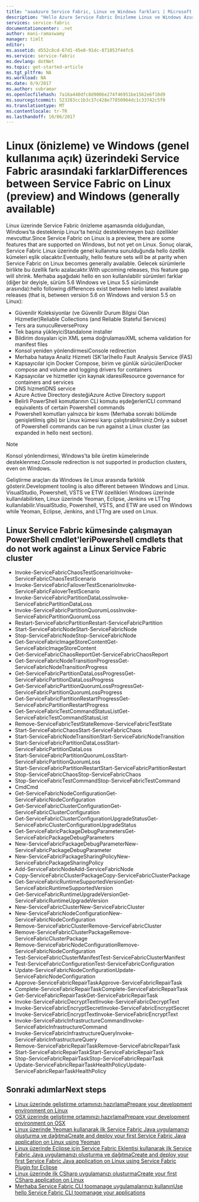 ```yaml
---
title: "aaaAzure Service Fabric, Linux ve Windows farkları | Microsoft Docs"
description: "Hello Azure Service Fabric Önizleme Linux ve Windows Azure Service Fabric arasındaki farklar."
services: service-fabric
documentationcenter: .net
author: mani-ramaswamy
manager: timlt
editor: 
ms.assetid: d552c8cd-67d1-45e8-91dc-871853f44fc6
ms.service: service-fabric
ms.devlang: dotNet
ms.topic: get-started-article
ms.tgt_pltfrm: NA
ms.workload: NA
ms.date: 8/9/2017
ms.author: subramar
ms.openlocfilehash: 7a16a440dfc8d9006e274f46951be1562e6f10d9
ms.sourcegitcommit: 523283cc1b3c37c428e77850964dc1c33742c5f0
ms.translationtype: MT
ms.contentlocale: tr-TR
ms.lasthandoff: 10/06/2017
---
```

# <a name="differences-between-service-fabric-on-linux-preview-and-windows-generally-available"></a><span data-ttu-id="19fc3-103">Linux (önizleme) ve Windows (genel kullanıma açık) üzerindeki Service Fabric arasındaki farklar</span><span class="sxs-lookup"><span data-stu-id="19fc3-103">Differences between Service Fabric on Linux (preview) and Windows (generally available)</span></span>

<span data-ttu-id="19fc3-104">Linux üzerinde Service Fabric önizleme aşamasında olduğundan, Windows’ta desteklenip Linux’ta henüz desteklenmeyen bazı özellikler mevcuttur.</span><span class="sxs-lookup"><span data-stu-id="19fc3-104">Since Service Fabric on Linux is a preview, there are some features that are supported on Windows, but not yet on Linux.</span></span> <span data-ttu-id="19fc3-105">Sonuç olarak, Service Fabric Linux üzerinde genel kullanıma sunulduğunda hello özellik kümeleri eşlik olacaktır.</span><span class="sxs-lookup"><span data-stu-id="19fc3-105">Eventually, hello feature sets will be at parity when Service Fabric on Linux becomes generally available.</span></span> <span data-ttu-id="19fc3-106">Gelecek sürümlerle birlikte bu özellik farkı azalacaktır.</span><span class="sxs-lookup"><span data-stu-id="19fc3-106">With upcoming releases, this feature gap will shrink.</span></span> <span data-ttu-id="19fc3-107">Merhaba aşağıdaki hello en son kullanılabilir sürümleri farklar (diğer bir deyişle, sürüm 5.6 Windows ve Linux 5.5 sürümünde arasında):</span><span class="sxs-lookup"><span data-stu-id="19fc3-107">hello following differences exist between hello latest available releases (that is, between version 5.6 on Windows and version 5.5 on Linux):</span></span> 

* <span data-ttu-id="19fc3-108">Güvenilir Koleksiyonlar (ve Güvenilir Durum Bilgisi Olan Hizmetler)</span><span class="sxs-lookup"><span data-stu-id="19fc3-108">Reliable Collections (and Reliable Stateful Services)</span></span> 
* <span data-ttu-id="19fc3-109">Ters ara sunucu</span><span class="sxs-lookup"><span data-stu-id="19fc3-109">ReverseProxy</span></span> 
* <span data-ttu-id="19fc3-110">Tek başına yükleyici</span><span class="sxs-lookup"><span data-stu-id="19fc3-110">Standalone installer</span></span> 
* <span data-ttu-id="19fc3-111">Bildirim dosyaları için XML şema doğrulaması</span><span class="sxs-lookup"><span data-stu-id="19fc3-111">XML schema validation for manifest files</span></span> 
* <span data-ttu-id="19fc3-112">Konsol yeniden yönlendirmesi</span><span class="sxs-lookup"><span data-stu-id="19fc3-112">Console redirection</span></span> 
* <span data-ttu-id="19fc3-113">Merhaba hataya Analiz Hizmeti (SK'lar)</span><span class="sxs-lookup"><span data-stu-id="19fc3-113">hello Fault Analysis Service (FAS)</span></span>
* <span data-ttu-id="19fc3-114">Kapsayıcılar için Docker Compose, birim ve günlük sürücüleri</span><span class="sxs-lookup"><span data-stu-id="19fc3-114">Docker compose and volume and logging drivers for containers</span></span> 
* <span data-ttu-id="19fc3-115">Kapsayıcılar ve hizmetler için kaynak idaresi</span><span class="sxs-lookup"><span data-stu-id="19fc3-115">Resource governance for containers and services</span></span> 
* <span data-ttu-id="19fc3-116">DNS hizmeti</span><span class="sxs-lookup"><span data-stu-id="19fc3-116">DNS service</span></span>
* <span data-ttu-id="19fc3-117">Azure Active Directory desteği</span><span class="sxs-lookup"><span data-stu-id="19fc3-117">Azure Active Directory support</span></span>
* <span data-ttu-id="19fc3-118">Belirli PowerShell komutlarının CLI komutu eşdeğerleri</span><span class="sxs-lookup"><span data-stu-id="19fc3-118">CLI command equivalents of certain Powershell commands</span></span> 
* <span data-ttu-id="19fc3-119">Powershell komutları yalnızca bir kısmı (Merhaba sonraki bölümde genişletilmiş gibi) bir Linux kümesi karşı çalıştırabilirsiniz.</span><span class="sxs-lookup"><span data-stu-id="19fc3-119">Only a subset of Powershell commands can be run against a Linux cluster (as expanded in hello next section).</span></span>

>[!NOTE]
><span data-ttu-id="19fc3-120">Konsol yönlendirmesi, Windows’ta bile üretim kümelerinde desteklenmez.</span><span class="sxs-lookup"><span data-stu-id="19fc3-120">Console redirection is not supported in production clusters, even on Windows.</span></span>

<span data-ttu-id="19fc3-121">Geliştirme araçları da Windows ile Linux arasında farklılık gösterir.</span><span class="sxs-lookup"><span data-stu-id="19fc3-121">Development tooling is also different between Windows and Linux.</span></span> <span data-ttu-id="19fc3-122">VisualStudio, Powershell, VSTS ve ETW özellikleri Windows üzerinde kullanılabilirken, Linux üzerinde Yeoman, Eclipse, Jenkins ve LTTng kullanılabilir.</span><span class="sxs-lookup"><span data-stu-id="19fc3-122">VisualStudio, Powershell, VSTS, and ETW are used on Windows while Yeoman, Eclipse, Jenkins, and LTTng are used on Linux.</span></span>

## <a name="powershell-cmdlets-that-do-not-work-against-a-linux-service-fabric-cluster"></a><span data-ttu-id="19fc3-123">Linux Service Fabric kümesinde çalışmayan PowerShell cmdlet'leri</span><span class="sxs-lookup"><span data-stu-id="19fc3-123">Powershell cmdlets that do not work against a Linux Service Fabric cluster</span></span>

* <span data-ttu-id="19fc3-124">Invoke-ServiceFabricChaosTestScenario</span><span class="sxs-lookup"><span data-stu-id="19fc3-124">Invoke-ServiceFabricChaosTestScenario</span></span>
* <span data-ttu-id="19fc3-125">Invoke-ServiceFabricFailoverTestScenario</span><span class="sxs-lookup"><span data-stu-id="19fc3-125">Invoke-ServiceFabricFailoverTestScenario</span></span>
* <span data-ttu-id="19fc3-126">Invoke-ServiceFabricPartitionDataLoss</span><span class="sxs-lookup"><span data-stu-id="19fc3-126">Invoke-ServiceFabricPartitionDataLoss</span></span>
* <span data-ttu-id="19fc3-127">Invoke-ServiceFabricPartitionQuorumLoss</span><span class="sxs-lookup"><span data-stu-id="19fc3-127">Invoke-ServiceFabricPartitionQuorumLoss</span></span>
* <span data-ttu-id="19fc3-128">Restart-ServiceFabricPartition</span><span class="sxs-lookup"><span data-stu-id="19fc3-128">Restart-ServiceFabricPartition</span></span>
* <span data-ttu-id="19fc3-129">Start-ServiceFabricNode</span><span class="sxs-lookup"><span data-stu-id="19fc3-129">Start-ServiceFabricNode</span></span>
* <span data-ttu-id="19fc3-130">Stop-ServiceFabricNode</span><span class="sxs-lookup"><span data-stu-id="19fc3-130">Stop-ServiceFabricNode</span></span>
* <span data-ttu-id="19fc3-131">Get-ServiceFabricImageStoreContent</span><span class="sxs-lookup"><span data-stu-id="19fc3-131">Get-ServiceFabricImageStoreContent</span></span>
* <span data-ttu-id="19fc3-132">Get-ServiceFabricChaosReport</span><span class="sxs-lookup"><span data-stu-id="19fc3-132">Get-ServiceFabricChaosReport</span></span>
* <span data-ttu-id="19fc3-133">Get-ServiceFabricNodeTransitionProgress</span><span class="sxs-lookup"><span data-stu-id="19fc3-133">Get-ServiceFabricNodeTransitionProgress</span></span>
* <span data-ttu-id="19fc3-134">Get-ServiceFabricPartitionDataLossProgress</span><span class="sxs-lookup"><span data-stu-id="19fc3-134">Get-ServiceFabricPartitionDataLossProgress</span></span>
* <span data-ttu-id="19fc3-135">Get-ServiceFabricPartitionQuorumLossProgress</span><span class="sxs-lookup"><span data-stu-id="19fc3-135">Get-ServiceFabricPartitionQuorumLossProgress</span></span>
* <span data-ttu-id="19fc3-136">Get-ServiceFabricPartitionRestartProgress</span><span class="sxs-lookup"><span data-stu-id="19fc3-136">Get-ServiceFabricPartitionRestartProgress</span></span>
* <span data-ttu-id="19fc3-137">Get-ServiceFabricTestCommandStatusList</span><span class="sxs-lookup"><span data-stu-id="19fc3-137">Get-ServiceFabricTestCommandStatusList</span></span>
* <span data-ttu-id="19fc3-138">Remove-ServiceFabricTestState</span><span class="sxs-lookup"><span data-stu-id="19fc3-138">Remove-ServiceFabricTestState</span></span>
* <span data-ttu-id="19fc3-139">Start-ServiceFabricChaos</span><span class="sxs-lookup"><span data-stu-id="19fc3-139">Start-ServiceFabricChaos</span></span>
* <span data-ttu-id="19fc3-140">Start-ServiceFabricNodeTransition</span><span class="sxs-lookup"><span data-stu-id="19fc3-140">Start-ServiceFabricNodeTransition</span></span>
* <span data-ttu-id="19fc3-141">Start-ServiceFabricPartitionDataLoss</span><span class="sxs-lookup"><span data-stu-id="19fc3-141">Start-ServiceFabricPartitionDataLoss</span></span>
* <span data-ttu-id="19fc3-142">Start-ServiceFabricPartitionQuorumLoss</span><span class="sxs-lookup"><span data-stu-id="19fc3-142">Start-ServiceFabricPartitionQuorumLoss</span></span>
* <span data-ttu-id="19fc3-143">Start-ServiceFabricPartitionRestart</span><span class="sxs-lookup"><span data-stu-id="19fc3-143">Start-ServiceFabricPartitionRestart</span></span>
* <span data-ttu-id="19fc3-144">Stop-ServiceFabricChaos</span><span class="sxs-lookup"><span data-stu-id="19fc3-144">Stop-ServiceFabricChaos</span></span>
* <span data-ttu-id="19fc3-145">Stop-ServiceFabricTestCommand</span><span class="sxs-lookup"><span data-stu-id="19fc3-145">Stop-ServiceFabricTestCommand</span></span>
* <span data-ttu-id="19fc3-146">Cmd</span><span class="sxs-lookup"><span data-stu-id="19fc3-146">Cmd</span></span>
* <span data-ttu-id="19fc3-147">Get-ServiceFabricNodeConfiguration</span><span class="sxs-lookup"><span data-stu-id="19fc3-147">Get-ServiceFabricNodeConfiguration</span></span>
* <span data-ttu-id="19fc3-148">Get-ServiceFabricClusterConfiguration</span><span class="sxs-lookup"><span data-stu-id="19fc3-148">Get-ServiceFabricClusterConfiguration</span></span>
* <span data-ttu-id="19fc3-149">Get-ServiceFabricClusterConfigurationUpgradeStatus</span><span class="sxs-lookup"><span data-stu-id="19fc3-149">Get-ServiceFabricClusterConfigurationUpgradeStatus</span></span>
* <span data-ttu-id="19fc3-150">Get-ServiceFabricPackageDebugParameters</span><span class="sxs-lookup"><span data-stu-id="19fc3-150">Get-ServiceFabricPackageDebugParameters</span></span>
* <span data-ttu-id="19fc3-151">New-ServiceFabricPackageDebugParameter</span><span class="sxs-lookup"><span data-stu-id="19fc3-151">New-ServiceFabricPackageDebugParameter</span></span>
* <span data-ttu-id="19fc3-152">New-ServiceFabricPackageSharingPolicy</span><span class="sxs-lookup"><span data-stu-id="19fc3-152">New-ServiceFabricPackageSharingPolicy</span></span>
* <span data-ttu-id="19fc3-153">Add-ServiceFabricNode</span><span class="sxs-lookup"><span data-stu-id="19fc3-153">Add-ServiceFabricNode</span></span>
* <span data-ttu-id="19fc3-154">Copy-ServiceFabricClusterPackage</span><span class="sxs-lookup"><span data-stu-id="19fc3-154">Copy-ServiceFabricClusterPackage</span></span>
* <span data-ttu-id="19fc3-155">Get-ServiceFabricRuntimeSupportedVersion</span><span class="sxs-lookup"><span data-stu-id="19fc3-155">Get-ServiceFabricRuntimeSupportedVersion</span></span>
* <span data-ttu-id="19fc3-156">Get-ServiceFabricRuntimeUpgradeVersion</span><span class="sxs-lookup"><span data-stu-id="19fc3-156">Get-ServiceFabricRuntimeUpgradeVersion</span></span>
* <span data-ttu-id="19fc3-157">New-ServiceFabricCluster</span><span class="sxs-lookup"><span data-stu-id="19fc3-157">New-ServiceFabricCluster</span></span>
* <span data-ttu-id="19fc3-158">New-ServiceFabricNodeConfiguration</span><span class="sxs-lookup"><span data-stu-id="19fc3-158">New-ServiceFabricNodeConfiguration</span></span>
* <span data-ttu-id="19fc3-159">Remove-ServiceFabricCluster</span><span class="sxs-lookup"><span data-stu-id="19fc3-159">Remove-ServiceFabricCluster</span></span>
* <span data-ttu-id="19fc3-160">Remove-ServiceFabricClusterPackage</span><span class="sxs-lookup"><span data-stu-id="19fc3-160">Remove-ServiceFabricClusterPackage</span></span>
* <span data-ttu-id="19fc3-161">Remove-ServiceFabricNodeConfiguration</span><span class="sxs-lookup"><span data-stu-id="19fc3-161">Remove-ServiceFabricNodeConfiguration</span></span>
* <span data-ttu-id="19fc3-162">Test-ServiceFabricClusterManifest</span><span class="sxs-lookup"><span data-stu-id="19fc3-162">Test-ServiceFabricClusterManifest</span></span>
* <span data-ttu-id="19fc3-163">Test-ServiceFabricConfiguration</span><span class="sxs-lookup"><span data-stu-id="19fc3-163">Test-ServiceFabricConfiguration</span></span>
* <span data-ttu-id="19fc3-164">Update-ServiceFabricNodeConfiguration</span><span class="sxs-lookup"><span data-stu-id="19fc3-164">Update-ServiceFabricNodeConfiguration</span></span>
* <span data-ttu-id="19fc3-165">Approve-ServiceFabricRepairTask</span><span class="sxs-lookup"><span data-stu-id="19fc3-165">Approve-ServiceFabricRepairTask</span></span>
* <span data-ttu-id="19fc3-166">Complete-ServiceFabricRepairTask</span><span class="sxs-lookup"><span data-stu-id="19fc3-166">Complete-ServiceFabricRepairTask</span></span>
* <span data-ttu-id="19fc3-167">Get-ServiceFabricRepairTask</span><span class="sxs-lookup"><span data-stu-id="19fc3-167">Get-ServiceFabricRepairTask</span></span>
* <span data-ttu-id="19fc3-168">Invoke-ServiceFabricDecryptText</span><span class="sxs-lookup"><span data-stu-id="19fc3-168">Invoke-ServiceFabricDecryptText</span></span>
* <span data-ttu-id="19fc3-169">Invoke-ServiceFabricEncryptSecret</span><span class="sxs-lookup"><span data-stu-id="19fc3-169">Invoke-ServiceFabricEncryptSecret</span></span>
* <span data-ttu-id="19fc3-170">Invoke-ServiceFabricEncryptText</span><span class="sxs-lookup"><span data-stu-id="19fc3-170">Invoke-ServiceFabricEncryptText</span></span>
* <span data-ttu-id="19fc3-171">Invoke-ServiceFabricInfrastructureCommand</span><span class="sxs-lookup"><span data-stu-id="19fc3-171">Invoke-ServiceFabricInfrastructureCommand</span></span>
* <span data-ttu-id="19fc3-172">Invoke-ServiceFabricInfrastructureQuery</span><span class="sxs-lookup"><span data-stu-id="19fc3-172">Invoke-ServiceFabricInfrastructureQuery</span></span>
* <span data-ttu-id="19fc3-173">Remove-ServiceFabricRepairTask</span><span class="sxs-lookup"><span data-stu-id="19fc3-173">Remove-ServiceFabricRepairTask</span></span>
* <span data-ttu-id="19fc3-174">Start-ServiceFabricRepairTask</span><span class="sxs-lookup"><span data-stu-id="19fc3-174">Start-ServiceFabricRepairTask</span></span>
* <span data-ttu-id="19fc3-175">Stop-ServiceFabricRepairTask</span><span class="sxs-lookup"><span data-stu-id="19fc3-175">Stop-ServiceFabricRepairTask</span></span>
* <span data-ttu-id="19fc3-176">Update-ServiceFabricRepairTaskHealthPolicy</span><span class="sxs-lookup"><span data-stu-id="19fc3-176">Update-ServiceFabricRepairTaskHealthPolicy</span></span>



## <a name="next-steps"></a><span data-ttu-id="19fc3-177">Sonraki adımlar</span><span class="sxs-lookup"><span data-stu-id="19fc3-177">Next steps</span></span>
* [<span data-ttu-id="19fc3-178">Linux üzerinde geliştirme ortamınızı hazırlama</span><span class="sxs-lookup"><span data-stu-id="19fc3-178">Prepare your development environment on Linux</span></span>](service-fabric-get-started-linux.md)
* [<span data-ttu-id="19fc3-179">OSX üzerinde geliştirme ortamınızı hazırlama</span><span class="sxs-lookup"><span data-stu-id="19fc3-179">Prepare your development environment on OSX</span></span>](service-fabric-get-started-mac.md)
* [<span data-ttu-id="19fc3-180">Linux üzerinde Yeoman kullanarak ilk Service Fabric Java uygulamanızı oluşturma ve dağıtma</span><span class="sxs-lookup"><span data-stu-id="19fc3-180">Create and deploy your first Service Fabric Java application on Linux using Yeoman</span></span>](service-fabric-create-your-first-linux-application-with-java.md)
* [<span data-ttu-id="19fc3-181">Linux üzerinde Eclipse için Service Fabric Eklentisi kullanarak ilk Service Fabric Java uygulamanızı oluşturma ve dağıtma</span><span class="sxs-lookup"><span data-stu-id="19fc3-181">Create and deploy your first Service Fabric Java application on Linux using Service Fabric Plugin for Eclipse</span></span>](service-fabric-get-started-eclipse.md)
* [<span data-ttu-id="19fc3-182">Linux üzerinde ilk CSharp uygulamanızı oluşturma</span><span class="sxs-lookup"><span data-stu-id="19fc3-182">Create your first CSharp application on Linux</span></span>](service-fabric-create-your-first-linux-application-with-csharp.md)
* [<span data-ttu-id="19fc3-183">Merhaba Service Fabric CLI toomanage uygulamalarınızı kullanın</span><span class="sxs-lookup"><span data-stu-id="19fc3-183">Use hello Service Fabric CLI toomanage your applications</span></span>](service-fabric-application-lifecycle-sfctl.md)
